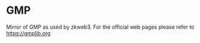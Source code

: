 # GMP
Mirror of GMP as used by zkweb3. For the official web pages please refer to https://gmplib.org
